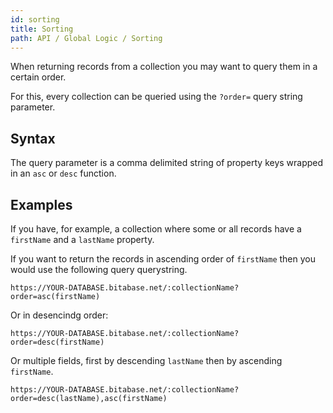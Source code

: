 ```yaml
---
id: sorting
title: Sorting
path: API / Global Logic / Sorting
---
```


When returning records from a collection you may want to query them in a certain order.

For this, every collection can be queried using the `?order=` query string parameter.

## Syntax
The query parameter is a comma delimited string of property keys wrapped in an `asc`
or `desc` function.

## Examples
If you have, for example, a collection where some or all records have a `firstName` and a
`lastName` property.

If you want to return the records in ascending order of `firstName` then you would
use the following query querystring.

```text
https://YOUR-DATABASE.bitabase.net/:collectionName?order=asc(firstName)
```

Or in desencindg order:

```text
https://YOUR-DATABASE.bitabase.net/:collectionName?order=desc(firstName)
```

Or multiple fields, first by descending `lastName` then by ascending `firstName`.

```text
https://YOUR-DATABASE.bitabase.net/:collectionName?order=desc(lastName),asc(firstName)
```
